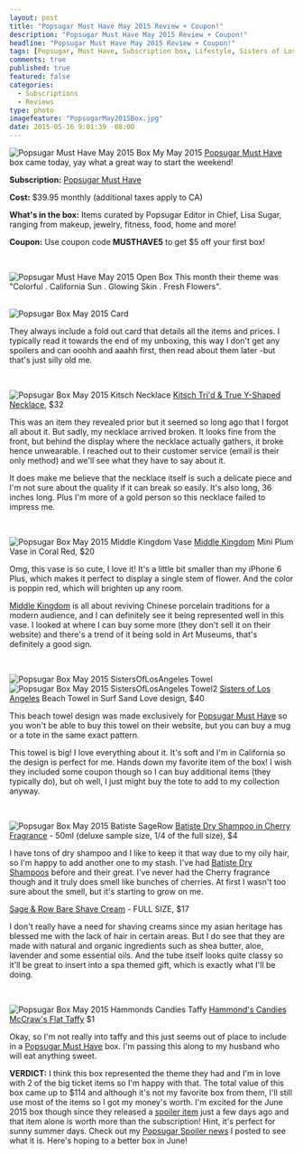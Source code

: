 ```yaml
---
layout: post
title: "Popsugar Must Have May 2015 Review + Coupon!"
description: "Popsugar Must Have May 2015 Review + Coupon!"
headline: "Popsugar Must Have May 2015 Review + Coupon!"
tags: [Popsugar, Must Have, Subscription box, Lifestyle, Sisters of Los Angeles, Kitsch, Middle Kingdom, Taffy, Sage & Row]
comments: true
published: true
featured: false
categories: 
  - Subscriptions
  - Reviews
type: photo
imagefeature: "PopsugarMay2015Box.jpg"
date: 2015-05-16 9:01:39 -08:00
---
```


![Popsugar Must Have May 2015 Box](/images/PopsugarMay2015Box.jpg)
My May 2015 <a href="http://http://popsu.gr/vdrb">Popsugar Must Have</a> box came today, yay what a great way to start the weekend! 

<p><b>Subscription:</b> <a href="http://http://popsu.gr/vdrb">Popsugar Must Have</a></p>
<p><b>Cost:</b> $39.95 monthly (additional taxes apply to CA)</p>
<p><b>What's in the box:</b> Items curated by Popsugar Editor in Chief, Lisa Sugar, ranging from makeup, jewelry, fitness, food, home and more!</p>
<p><b>Coupon:</b> Use coupon code <b>MUSTHAVE5</b> to get $5 off your first box!</p>
<br>

![Popsugar Must Have May 2015 Open Box](/images/PopsugarMay2015OpenBox.jpg)
This month their theme was "Colorful . California Sun . Glowing Skin . Fresh Flowers".
<br>
<br>

![Popsugar Box May 2015 Card](/images/PopsugarMay2015Card.jpg)
<p>They always include a fold out card that details all the items and prices. I typically read it towards the end of my unboxing, this way I don't get any spoilers and can ooohh and aaahh first, then read about them later -but that's just silly old me.</p>
<br>

![Popsugar Box May 2015 Kitsch Necklace](/images/PopsugarMay2015KitschNecklace.jpg)
<a href="http://www.mykitsch.com/trid-true-y-shaped-necklace/">Kitsch Tri'd & True Y-Shaped Necklace</a>, $32

<p>This was an item they revealed prior but it seemed so long ago that I forgot all about it. But sadly, my necklace arrived broken. It looks fine from the front, but behind the display where the necklace actually gathers, it broke hence unwearable. I reached out to their customer service (email is their only method) and we'll see what they have to say about it.</p>

<p>It does make me believe that the necklace itself is such a delicate piece and I'm not sure about the quality if it can break so easily. It's also long, 36 inches long. Plus I'm more of a gold person so this necklace failed to impress me.</p>
<br>

![Popsugar Box May 2015 Middle Kingdom Vase](/images/PopsugarMay2015MiddleKingdomVase.jpg)
<a href="http://www.mkporcelain.com">Middle Kingdom</a> Mini Plum Vase in Coral Red, $20
<p>Omg, this vase is so cute, I love it! It's a little bit smaller than my iPhone 6 Plus, which makes it perfect to display a single stem of flower. And the color is poppin red, which will brighten up any room.</p>
<p><a href="http://www.mkporcelain.com">Middle Kingdom</a> is all about reviving Chinese porcelain traditions for a modern audience, and I can definitely see it being represented well in this vase. I looked at where I can buy some more (they don't sell it on their website) and there's a trend of it being sold in Art Museums, that's definitely a good sign.</p>
<br>

![Popsugar Box May 2015 SistersOfLosAngeles Towel](/images/PopsugarMay2015SistersOfLosAngelesTowel.jpg)
![Popsugar Box May 2015 SistersOfLosAngeles Towel2](/images/PopsugarMay2015SistersOfLosAngelesTowel2.jpg)
<a href="http://www.sistersoflosangeles.com">Sisters of Los Angeles</a> Beach Towel in Surf Sand Love design, $40
<p>This beach towel design was made exclusively for <a href="http://http://popsu.gr/vdrb">Popsugar Must Have</a> so you won't be able to buy this towel on their website, but you can buy a mug or a tote in the same exact pattern.</p>

<p>This towel is big! I love everything about it. It's soft and I'm in California so the design is perfect for me. Hands down my favorite item of the box! I wish they included some coupon though so I can buy additional items (they typically do), but oh well, I just might buy the tote to add to my collection anyway.</p>
<br>

![Popsugar Box May 2015 Batiste SageRow](/images/PopsugarMay2015BatisteSage.jpg)
<a href="http://www.batistehair.com/fragrance-cherry.aspx">Batiste Dry Shampoo in Cherry Fragrance</a> - 50ml (deluxe sample size, 1/4 of the full size), $4
<p>I have tons of dry shampoo and I like to keep it that way due to my oily hair, so I'm happy to add another one to my stash. I've had <a href="http://www.batistehair.com/fragrance-original.aspx">Batiste Dry Shampoos</a> before and their great. I've never had the Cherry fragrance though and it truly does smell like bunches of cherries. At first I wasn't too sure about the smell, but it's starting to grow on me.</p>

<a href="http://www.sageandrow.com/products/bare-shave-cream">Sage & Row Bare Shave Cream</a> - FULL SIZE, $17
<p>I don't really have a need for shaving creams since my asian heritage has blessed me with the lack of hair in certain areas. But I do see that they are made with natural and organic ingredients such as shea butter, aloe, lavender and some essential oils. And the tube itself looks quite classy so it'll be great to insert into a spa themed gift, which is exactly what I'll be doing.</p>
<br>

![Popsugar Box May 2015 Hammonds Candies Taffy](/images/PopsugarMay2015HammondsCandiesTaffy.jpg)
<a href="http://www.hammondscandies.com/candy-types/mccraws-flat-taffy/mccraws-taffy-assorted-flavors">Hammond's Candies McCraw's Flat Taffy</a> $1
<p>Okay, so I'm not really into taffy and this just seems out of place to include in a <a href="http://http://popsu.gr/vdrb">Popsugar Must Have</a> box. I'm passing this along to my husband who will eat anything sweet.
<br>

<p><b>VERDICT:</b> I think this box represented the theme they had and I'm in love with 2 of the big ticket items so I'm happy with that. The total value of this box came up to $114 and although it's not my favorite box from them, I'll still use most of the items so I got my money's worth. I'm excited for the June 2015 box though since they released a <a href="http://whatsupmailbox.com/popsugar/Popsugar-June2015-Spoiler/">spoiler item</a> just a few days ago and that item alone is worth more than the subscription! Hint, it's perfect for sunny summer days. Check out my <a href="http://whatsupmailbox.com/popsugar/Popsugar-June2015-Spoiler/">Popsugar Spoiler news</a> I posted to see what it is. Here's hoping to a better box in June!</p>
